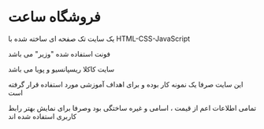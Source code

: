 # فروشگاه ساعت

یک سایت تک صفحه ای ساخته شده با HTML-CSS-JavaScript

فونت استفاده شده "وزیر" می باشد

سایت کاکلا ریسپانسیو و پویا می باشد

این سایت صرفا یک نمونه کار بوده و برای اهداف آموزشی مورد استفاده قرار گرفته است

تمامی اطلاعات اعم از قیمت ، اسامی و غیره ساختگی بود وصرفا برای نمایش بهتر رابط کاربری استفاده شده اند
 
